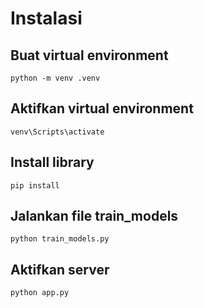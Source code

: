 # Instalasi

## Buat virtual environment
```
python -m venv .venv
```
## Aktifkan virtual environment
```
venv\Scripts\activate
```
## Install library
```
pip install
```


## Jalankan file train_models
```
python train_models.py
```
## Aktifkan server
```
python app.py
```
